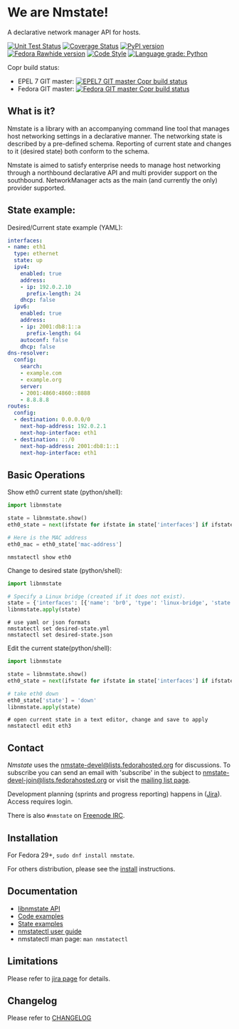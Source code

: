 # We are Nmstate!
A declarative network manager API for hosts.

[![Unit Test Status](https://travis-ci.org/nmstate/nmstate.png?branch=master)](https://travis-ci.org/nmstate/nmstate)
[![Coverage Status](https://coveralls.io/repos/github/nmstate/nmstate/badge.svg?branch=master)](https://coveralls.io/github/nmstate/nmstate?branch=master)
[![PyPI version](https://badge.fury.io/py/nmstate.svg)](https://badge.fury.io/py/nmstate)
[![Fedora Rawhide version](https://img.shields.io/badge/dynamic/json.svg?label=Fedora%20Rawhide&url=https%3A%2F%2Fapps.fedoraproject.org%2Fmdapi%2Frawhide%2Fpkg%2Fnmstate&query=%24.version&colorB=blue)](https://apps.fedoraproject.org/packages/nmstate)
[![Code Style](https://img.shields.io/badge/code%20style-black-000000.svg)](https://github.com/python/black)
[![Language grade: Python](https://img.shields.io/lgtm/grade/python/g/nmstate/nmstate.svg?logo=lgtm&logoWidth=18)](https://lgtm.com/projects/g/nmstate/nmstate/context:python)

Copr build status:
* EPEL 7 GIT master: [![EPEL7 GIT master Copr build status](https://copr.fedorainfracloud.org/coprs/nmstate/nmstate-git-el7/package/nmstate/status_image/last_build.png)](https://copr.fedorainfracloud.org/coprs/nmstate/nmstate-git-el7/package/nmstate/)
* Fedora GIT master: [![Fedora GIT master Copr build status](https://copr.fedorainfracloud.org/coprs/nmstate/nmstate-git-fedora/package/nmstate/status_image/last_build.png)](https://copr.fedorainfracloud.org/coprs/nmstate/nmstate-git-fedora/package/nmstate/)

## What is it?
Nmstate is a library with an accompanying command line tool that manages
host networking settings in a declarative manner.
The networking state is described by a pre-defined schema.
Reporting of current state and changes to it (desired state) both conform to
the schema.

Nmstate is aimed to satisfy enterprise needs to manage host networking through
a northbound declarative API and multi provider support on the southbound.
NetworkManager acts as the main (and currently the only) provider supported.

## State example:

Desired/Current state example (YAML):
```yaml
interfaces:
- name: eth1
  type: ethernet
  state: up
  ipv4:
    enabled: true
    address:
    - ip: 192.0.2.10
      prefix-length: 24
    dhcp: false
  ipv6:
    enabled: true
    address:
    - ip: 2001:db8:1::a
      prefix-length: 64
    autoconf: false
    dhcp: false
dns-resolver:
  config:
    search:
    - example.com
    - example.org
    server:
    - 2001:4860:4860::8888
    - 8.8.8.8
routes:
  config:
  - destination: 0.0.0.0/0
    next-hop-address: 192.0.2.1
    next-hop-interface: eth1
  - destination: ::/0
    next-hop-address: 2001:db8:1::1
    next-hop-interface: eth1
```

## Basic Operations

Show eth0 current state (python/shell):

```python
import libnmstate

state = libnmstate.show()
eth0_state = next(ifstate for ifstate in state['interfaces'] if ifstate['name'] == 'eth0')

# Here is the MAC address
eth0_mac = eth0_state['mac-address']
```

```shell
nmstatectl show eth0
```

Change to desired state (python/shell):

```python
import libnmstate

# Specify a Linux bridge (created if it does not exist).
state = {'interfaces': [{'name': 'br0', 'type': 'linux-bridge', 'state': 'up'}]}
libnmstate.apply(state)
```

```shell
# use yaml or json formats
nmstatectl set desired-state.yml
nmstatectl set desired-state.json
```

Edit the current state(python/shell):
```python
import libnmstate

state = libnmstate.show()
eth0_state = next(ifstate for ifstate in state['interfaces'] if ifstate['name'] == 'eth0')

# take eth0 down
eth0_state['state'] = 'down'
libnmstate.apply(state)
```

```shell
# open current state in a text editor, change and save to apply
nmstatectl edit eth3
```

## Contact

*Nmstate* uses the [nmstate-devel@lists.fedorahosted.org][mailing_list] for
discussions. To subscribe you can send an email with 'subscribe' in the subject
to <nmstate-devel-join@lists.fedorahosted.org> or visit the
[mailing list page][mailing_list].

Development planning (sprints and progress reporting) happens in
([Jira](https://nmstate.atlassian.net)). Access requires login.

There is also `#nmstate` on
[Freenode IRC](https://freenode.net/kb/answer/chat).

## Installation

For Fedora 29+, `sudo dnf install nmstate`.

For others distribution, please see the [install](README.install.md)
instructions.

## Documentation

* [libnmstate API](https://nmstate.github.io/devel/api.html)
* [Code examples](https://nmstate.github.io/devel/py_example.html)
* [State examples](https://nmstate.github.io/examples.html)
* [nmstatectl user guide](https://nmstate.github.io/cli_guide.html)
* nmstatectl man page: `man nmstatectl`

## Limitations

Please refer to [jira page][jira_limitation] for details.

## Changelog

Please refer to [CHANGELOG](CHANGELOG)


[jira_limitation]: https://nmstate.atlassian.net/issues/?filter=10003
[mailing_list]: https://lists.fedorahosted.org/admin/lists/nmstate-devel.lists.fedorahosted.org
